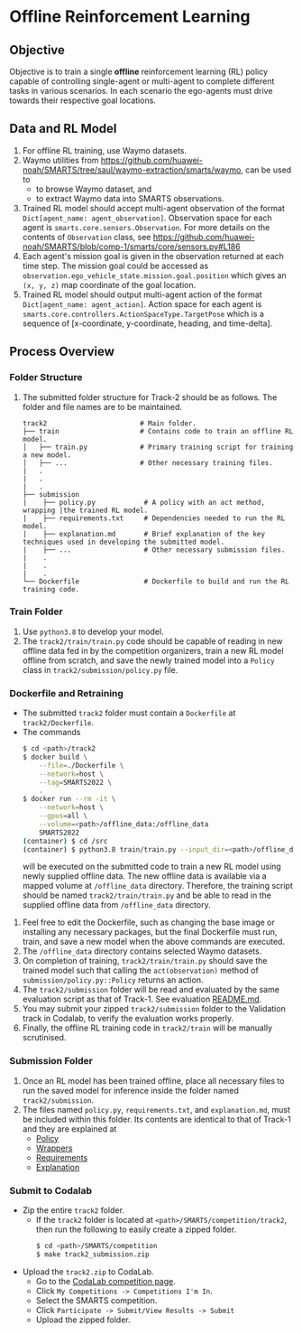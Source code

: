 # Offline Reinforcement Learning

## Objective
Objective is to train a single **offline** reinforcement learning (RL) policy capable of controlling single-agent or multi-agent to complete different tasks in various scenarios. In each scenario the ego-agents must drive towards their respective goal locations. 

## Data and RL Model
1. For offline RL training, use Waymo datasets.
1. Waymo utilities from https://github.com/huawei-noah/SMARTS/tree/saul/waymo-extraction/smarts/waymo, can be used to  
   + to browse Waymo dataset, and 
   + to extract Waymo data into SMARTS observations.
1. Trained RL model should accept multi-agent observation of the format `Dict[agent_name: agent_observation]`. Observation space for each agent is `smarts.core.sensors.Observation`. For more details on the contents of `Observation` class, see https://github.com/huawei-noah/SMARTS/blob/comp-1/smarts/core/sensors.py#L186
1. Each agent's mission goal is given in the observation returned at each time step. The mission goal could be accessed as `observation.ego_vehicle_state.mission.goal.position` which gives an `(x, y, z)` map coordinate of the goal location.
1. Trained RL model should output multi-agent action of the format `Dict[agent_name: agent_action]`. Action space for each agent is `smarts.core.controllers.ActionSpaceType.TargetPose` which is a sequence of [x-coordinate, y-coordinate, heading, and time-delta].

## Process Overview
### Folder Structure
1. The submitted folder structure for Track-2 should be as follows. The folder and file names are to be maintained.
    ```text
    track2                       # Main folder.
    ├── train                    # Contains code to train an offline RL model.
    │   ├── train.py             # Primary training script for training a new model.
    │   ├── ...                  # Other necessary training files.
    |   .
    |   .
    |   .
    ├── submission                       
    |    ├── policy.py            # A policy with an act method, wrapping |the trained RL model.
    |    ├── requirements.txt     # Dependencies needed to run the RL model.
    |    ├── explanation.md       # Brief explanation of the key techniques used in developing the submitted model.
    |    ├── ...                  # Other necessary submission files.
    |    .
    |    .
    |    .
    └── Dockerfile                # Dockerfile to build and run the RL training code.
    ```

### Train Folder
1. Use `python3.8` to develop your model.
1. The `track2/train/train.py` code should be capable of reading in new offline data fed in by the competition organizers, train a new RL model offline from scratch, and save the newly trained model into a `Policy` class in `track2/submission/policy.py` file.

### Dockerfile and Retraining
+ The submitted `track2` folder must contain a `Dockerfile` at `track2/Dockerfile`.
+ The commands 
    ```bash
    $ cd <path>/track2
    $ docker build \
        --file=./Dockerfile \
        --network=host \
        --tag=SMARTS2022 \ 
        .
    $ docker run --rm -it \
        --network=host \
        --gpus=all \
        --volume=<path>/offline_data:/offline_data 
        SMARTS2022
    (container) $ cd /src
    (container) $ python3.8 train/train.py --input_dir=<path>/offline_data
    ```
    will be executed on the submitted code to train a new RL model using newly supplied offline data. The new offline data is available via a mapped volume at `/offline_data` directory. Therefore, the training script should be named `track2/train/train.py` and be able to read in the supplied offline data from `/offline_data` directory.
1. Feel free to edit the Dockerfile, such as changing the base image or installing any necessary packages, but the final Dockerfile must run, train, and save a new model when the above commands are executed.
1. The `/offline_data` directory contains selected Waymo datasets.
1. On completion of training, `track2/train/train.py` should save the trained model such that calling the `act(observation)` method of `submission/policy.py::Policy` returns an action.
1. The `track2/submission` folder will be read and evaluated by the same evaluation script as that of Track-1. See evaluation [README.md](../../evaluation/README.md).
1. You may submit your zipped `track2/submission` folder to the Validation track in Codalab, to verify the evaluation works properly. 
1. Finally, the offline RL training code in `track2/train` will be manually scrutinised. 

### Submission Folder
1. Once an RL model has been trained offline, place all necessary files to run the saved model for inference inside the folder named `track2/submission`. 
1. The files named `policy.py`, `requirements.txt`, and `explanation.md`, must be included within this folder. Its contents are identical to that of Track-1 and they are explained at 
    + [Policy](../track1/submission/README.md#Policy)
    + [Wrappers](../track1/submission/README.md#Wrappers)
    + [Requirements](../track1/submission/README.md#Requirements)
    + [Explanation](../track1/submission/README.md#Explanation)

### Submit to Codalab
+ Zip the entire `track2` folder. 
    + If the `track2` folder is located at `<path>/SMARTS/competition/track2`, then run the following to easily create a zipped folder. 
        ```bash
        $ cd <path>/SMARTS/competition
        $ make track2_submission.zip 
        ```
+ Upload the `track2.zip` to CodaLab.
    + Go to the [CodaLab competition page](https://codalab.lisn.upsaclay.fr/).
    + Click `My Competitions -> Competitions I'm In`.
    + Select the SMARTS competition.
    + Click `Participate -> Submit/View Results -> Submit`
    + Upload the zipped folder.
